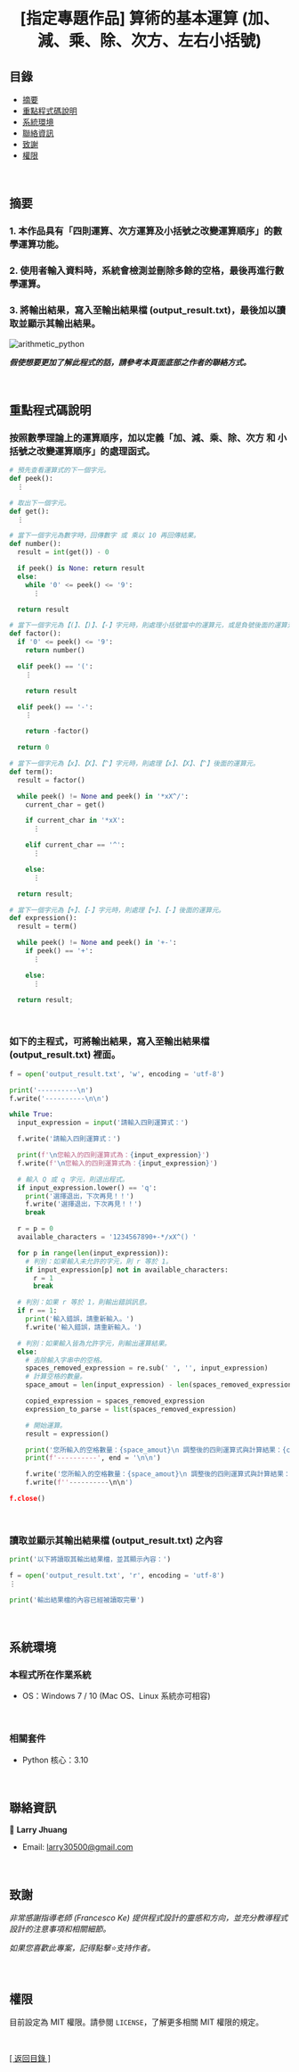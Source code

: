 <h1 align="center">
  <br>
  [指定專題作品] 算術的基本運算 (加、減、乘、除、次方、左右小括號)
</h1>


## 目錄
* [摘要](#摘要)
* [重點程式碼說明](#重點說明)
* [系統環境](#系統環境)
* [聯絡資訊](#聯絡資訊)
* [致謝](#致謝)
* [權限](#權限)

&nbsp;

## 摘要
### 1. 本作品具有「四則運算、次方運算及小括號之改變運算順序」的數學運算功能。
### 2. 使用者輸入資料時，系統會檢測並刪除多餘的空格，最後再進行數學運算。
### 3. 將輸出結果，寫入至輸出結果檔 (output_result.txt)，最後加以讀取並顯示其輸出結果。

![arithmetic_python](images/arithmetic_python.gif)

<strong><em>假使想要更加了解此程式的話，請參考本頁面底部之作者的聯絡方式。</em></strong>

&nbsp;

## 重點程式碼說明
### 按照數學理論上的運算順序，加以定義「加、減、乘、除、次方 和 小括號之改變運算順序」的處理函式。
```python
# 預先查看運算式的下一個字元。
def peek():
  ⋮

# 取出下一個字元。
def get():
  ⋮

# 當下一個字元為數字時，回傳數字 或 乘以 10 再回傳結果。
def number():
  result = int(get()) - 0

  if peek() is None: return result
  else:
    while '0' <= peek() <= '9':
      ⋮

  return result

# 當下一個字元為【(】、【)】、【-】字元時，則處理小括號當中的運算元，或是負號後面的運算元。
def factor():  
  if '0' <= peek() <= '9':
    return number()

  elif peek() == '(':
    ⋮

    return result

  elif peek() == '-':
    ⋮

    return -factor()

  return 0

# 當下一個字元為【x】、【X】、【^】字元時，則處理【x】、【X】、【^】後面的運算元。
def term():
  result = factor()

  while peek() != None and peek() in '*xX^/':
    current_char = get()

    if current_char in '*xX':
      ⋮

    elif current_char == '^':
      ⋮

    else:
      ⋮

  return result;

# 當下一個字元為【+】、【-】字元時，則處理【+】、【-】後面的運算元。
def expression():
  result = term()

  while peek() != None and peek() in '+-':
    if peek() == '+':
      ⋮

    else:
      ⋮

  return result;
```

&nbsp;

### 如下的主程式，可將輸出結果，寫入至輸出結果檔 (output_result.txt) 裡面。
```python
f = open('output_result.txt', 'w', encoding = 'utf-8')

print('----------\n')
f.write('----------\n\n')

while True:
  input_expression = input('請輸入四則運算式：')

  f.write('請輸入四則運算式：')

  print(f'\n您輸入的四則運算式為：{input_expression}')
  f.write(f'\n您輸入的四則運算式為：{input_expression}')

  # 輸入 Q 或 q 字元，則退出程式。
  if input_expression.lower() == 'q':
    print('選擇退出，下次再見！！')
    f.write('選擇退出，下次再見！！')
    break

  r = p = 0
  available_characters = '1234567890+-*/xX^() '

  for p in range(len(input_expression)):
    # 判別：如果輸入未允許的字元，則 r 等於 1。
    if input_expression[p] not in available_characters:
      r = 1
      break

  # 判別：如果 r 等於 1，則輸出錯誤訊息。
  if r == 1:
    print('輸入錯誤，請重新輸入。')
    f.write('輸入錯誤，請重新輸入。')

  # 判別：如果輸入皆為允許字元，則輸出運算結果。
  else:
    # 去除輸入字串中的空格。
    spaces_removed_expression = re.sub(' ', '', input_expression)
    # 計算空格的數量。
    space_amout = len(input_expression) - len(spaces_removed_expression)

    copied_expression = spaces_removed_expression
    expression_to_parse = list(spaces_removed_expression)

    # 開始運算。
    result = expression()

    print('您所輸入的空格數量：{space_amout}\n 調整後的四則運算式與計算結果：{copied_expression} = {result}', end = '\n\n')
    print(f'----------', end = '\n\n')

    f.write('您所輸入的空格數量：{space_amout}\n 調整後的四則運算式與計算結果：{copied_expression} = {result}', end = '\n\n')
    f.write(f''----------\n\n')

f.close()
```

&nbsp;

### 讀取並顯示其輸出結果檔 (output_result.txt) 之內容
```python
print('以下將讀取其輸出結果檔，並其顯示內容：')

f = open('output_result.txt', 'r', encoding = 'utf-8')
⋮

print('輸出結果檔的內容已經被讀取完畢')
```

&nbsp;

## 系統環境
### 本程式所在作業系統
* OS：Windows 7 / 10 (Mac OS、Linux 系統亦可相容)

&nbsp;

### 相關套件
* Python 核心：3.10

&nbsp;

## 聯絡資訊
👤 **Larry Jhuang**
  * Email: larry30500@gmail.com

&nbsp;
 
## 致謝
*非常感謝指導老師 (Francesco Ke) 提供程式設計的靈感和方向，並充分教導程式設計的注意事項和相關細節。*

*如果您喜歡此專案，記得點擊⭐️支持作者。*

&nbsp;

## 權限
目前設定為 MIT 權限。請參閱 `LICENSE`，了解更多相關 MIT 權限的規定。

&nbsp;

[[ 返回目錄 ]](#目錄)

